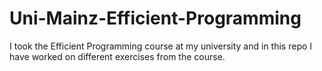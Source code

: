 # Uni-Mainz-Efficient-Programming
I took the Efficient Programming course at my university and in this repo I have worked on different exercises from the course.
